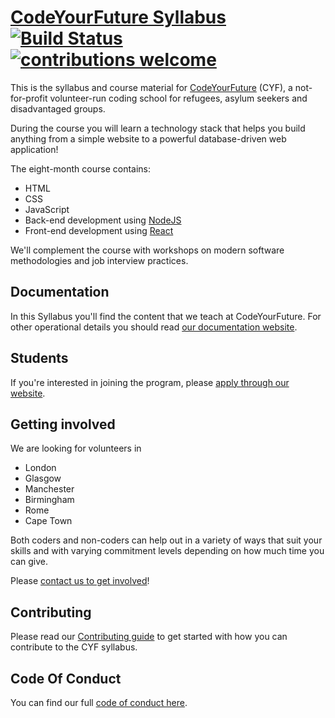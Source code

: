 # [CodeYourFuture Syllabus](https://codeyourfuture.github.io/syllabus-master/) [![Build Status](https://travis-ci.org/CodeYourFuture/syllabus.svg?branch=master)](https://travis-ci.org/CodeYourFuture/syllabus) [![contributions welcome](https://img.shields.io/badge/contributions-welcome-brightgreen.svg?style=flat)](https://github.com/CodeYourFuture/syllabus/blob/master/CONTRIBUTING.md)

This is the syllabus and course material for
[CodeYourFuture](https://codeyourfuture.io/) (CYF),
a not-for-profit volunteer-run coding school for refugees, asylum seekers and disadvantaged groups.

During the course you will learn a technology stack that helps you build
anything from a simple website to a powerful database-driven web application!

The eight-month course contains:

- HTML
- CSS
- JavaScript
- Back-end development using [NodeJS](https://nodejs.org)
- Front-end development using [React](https://reactjs.org/)

We'll complement the course with workshops on modern software methodologies
and job interview practices.

## Documentation

In this Syllabus you'll find the content that we teach at CodeYourFuture. For other operational details you should read [our documentation website](https://docs.codeyourfuture.io).

## Students

If you're interested in joining the program, please
[apply through our website](https://codeyourfuture.io/students).

## Getting involved

We are looking for volunteers in

- London
- Glasgow
- Manchester
- Birmingham
- Rome
- Cape Town

Both coders and non-coders can help out in a variety of ways that suit your skills and with varying commitment levels depending on how much time you can give.

Please [contact us to get involved](https://codeyourfuture.io/volunteers/)!

## Contributing

Please read our [Contributing guide](CONTRIBUTING.md) to get started with how
you can contribute to the CYF syllabus.

## Code Of Conduct

You can find our full [code of conduct here](CODE_OF_CONDUCT.md).
